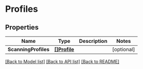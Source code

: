 # Profiles

## Properties

Name | Type | Description | Notes
------------ | ------------- | ------------- | -------------
**ScanningProfiles** | [**[]Profile**](Profile.md) |  | [optional] 

[[Back to Model list]](../README.md#documentation-for-models) [[Back to API list]](../README.md#documentation-for-api-endpoints) [[Back to README]](../README.md)


